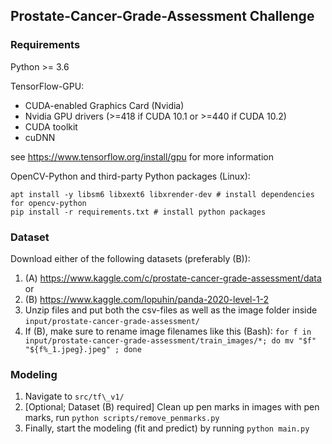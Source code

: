 ## Prostate-Cancer-Grade-Assessment Challenge

### Requirements

Python >= 3.6<br>

TensorFlow-GPU:
* CUDA-enabled Graphics Card (Nvidia)
* Nvidia GPU drivers (>=418 if CUDA 10.1 or >=440 if CUDA 10.2)
* CUDA toolkit
* cuDNN

see https://www.tensorflow.org/install/gpu for more information

OpenCV-Python and third-party Python packages (Linux):
```
apt install -y libsm6 libxext6 libxrender-dev # install dependencies for opencv-python
pip install -r requirements.txt # install python packages
```

### Dataset

Download either of the following datasets (preferably (B)):<br>
1. (A) https://www.kaggle.com/c/prostate-cancer-grade-assessment/data<br>
or
1. (B) https://www.kaggle.com/lopuhin/panda-2020-level-1-2<br>
2. Unzip files and put both the csv-files as well as the image folder inside `input/prostate-cancer-grade-assessment/`
3. If (B), make sure to rename image filenames like this (Bash): `for f in input/prostate-cancer-grade-assessment/train_images/*; do mv "$f" "${f%_1.jpeg}.jpeg" ; done`<br>

### Modeling
1. Navigate to `src/tf\_v1/`
2. [Optional; Dataset (B) required] Clean up pen marks in images with pen marks, run `python scripts/remove_penmarks.py`
3. Finally, start the modeling (fit and predict) by running `python main.py`
